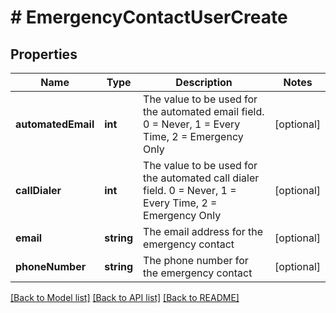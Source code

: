 # # EmergencyContactUserCreate

## Properties

Name | Type | Description | Notes
------------ | ------------- | ------------- | -------------
**automatedEmail** | **int** | The value to be used for the automated email field.  0 &#x3D; Never, 1 &#x3D; Every Time, 2 &#x3D; Emergency Only | [optional]
**callDialer** | **int** | The value to be used for the automated call dialer field.  0 &#x3D; Never, 1 &#x3D; Every Time, 2 &#x3D; Emergency Only | [optional]
**email** | **string** | The email address for the emergency contact | [optional]
**phoneNumber** | **string** | The phone number for the emergency contact | [optional]

[[Back to Model list]](../../README.md#models) [[Back to API list]](../../README.md#endpoints) [[Back to README]](../../README.md)
